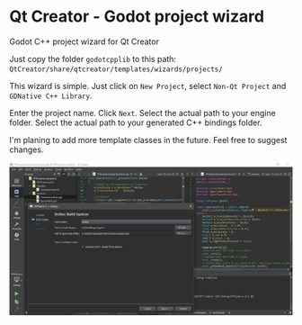# Qt Creator - Godot project wizard
Godot C++ project wizard for Qt Creator

Just copy the folder `godotcpplib` to this path:
`QtCreator/share/qtcreator/templates/wizards/projects/`

This wizard is simple. Just click on `New Project`, select `Non-Qt Project` and `GDNative C++ Library`.

Enter the project name.
Click `Next`.
Select the actual path to your engine folder.
Select the actual path to your generated C++ bindings folder.

I'm planing to add more template classes in the future.
Feel free to suggest changes.

![Image](/img.png)
